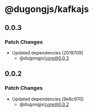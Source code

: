 # @dugongjs/kafkajs

## 0.0.3

### Patch Changes

- Updated dependencies [2018709]
    - @dugongjs/core@0.0.3

## 0.0.2

### Patch Changes

- Updated dependencies [9e6c970]
    - @dugongjs/core@0.0.2
